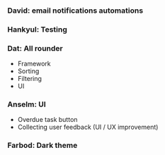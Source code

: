 ### David: email notifications automations

### Hankyul: Testing

### Dat: All rounder
- Framework
- Sorting
- Filtering
- UI

### Anselm: UI
- Overdue task button
- Collecting user feedback (UI / UX improvement)

### Farbod: Dark theme

